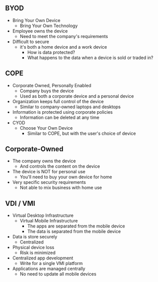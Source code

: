 ## BYOD
- Bring Your Own Device
	- Bring Your Own Technology
- Employee owns the device
	- Need to meet the company's requirements
- Difficult to secure
	- it's both a home device and a work device
		- How is data protected?
		- What happens to the data when a device is sold or traded in?
## COPE
- Corporate Owned, Personally Enabled
	- Company buys the device
	- Used as both a corporate device and a personal device
- Organization keeps full control of the device
	- Similar to company-owned laptops and desktops
- Information is protected using corporate policies
	- Information can be deleted at any time
- CYOD
	- Choose Your Own Device
		- Similar to COPE, but with the user's choice of device
## Corporate-Owned
- The company owns the device
	- And controls the content on the device
- The device is NOT for personal use
	- You'll need to buy your own device for home
- Very specific security requirements
	- Not able to mix business with home use
## VDI / VMI
- Virtual Desktop Infrastructure
	- Virtual Mobile Infrastructure
		- The apps are separated from the mobile device
		- The data is separated from the mobile device
- Data is store securely
	- Centralized
- Physical device loss
	- Risk is minimized
- Centralized app development
	- Write for a single VMI platform
- Applications are managed centrally
	- No need to update all mobile devices


